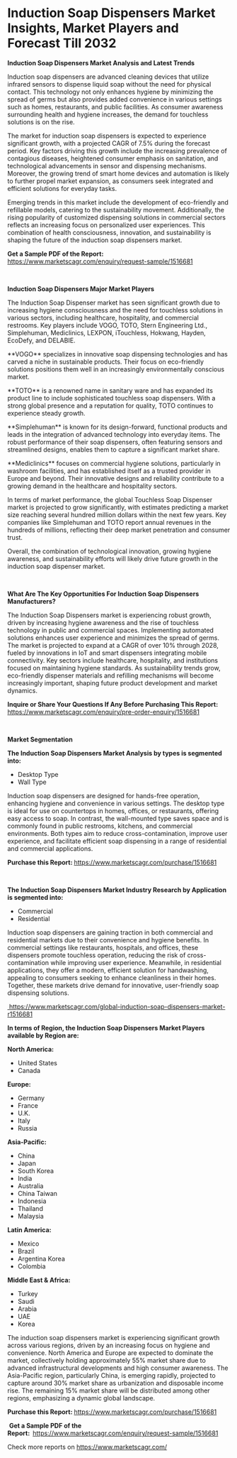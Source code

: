 <p><h1>Induction Soap Dispensers Market Insights, Market Players and Forecast Till 2032</h1></p><p><strong>Induction Soap Dispensers Market Analysis and Latest Trends</strong></p>
<p><p>Induction soap dispensers are advanced cleaning devices that utilize infrared sensors to dispense liquid soap without the need for physical contact. This technology not only enhances hygiene by minimizing the spread of germs but also provides added convenience in various settings such as homes, restaurants, and public facilities. As consumer awareness surrounding health and hygiene increases, the demand for touchless solutions is on the rise.</p><p>The market for induction soap dispensers is expected to experience significant growth, with a projected CAGR of 7.5% during the forecast period. Key factors driving this growth include the increasing prevalence of contagious diseases, heightened consumer emphasis on sanitation, and technological advancements in sensor and dispensing mechanisms. Moreover, the growing trend of smart home devices and automation is likely to further propel market expansion, as consumers seek integrated and efficient solutions for everyday tasks.</p><p>Emerging trends in this market include the development of eco-friendly and refillable models, catering to the sustainability movement. Additionally, the rising popularity of customized dispensing solutions in commercial sectors reflects an increasing focus on personalized user experiences. This combination of health consciousness, innovation, and sustainability is shaping the future of the induction soap dispensers market.</p></p>
<p><strong>Get a Sample PDF of the Report:&nbsp;</strong> <a href="https://www.marketscagr.com/enquiry/request-sample/1516681?utm_campaign=3018&utm_medium=2&utm_source=Github&utm_content=ia&utm_term=30032025&utm_id=induction-soap-dispensers">https://www.marketscagr.com/enquiry/request-sample/1516681</a></p>
<p>&nbsp;</p>
<p><strong>Induction Soap Dispensers Major Market Players</strong></p>
<p><p>The Induction Soap Dispenser market has seen significant growth due to increasing hygiene consciousness and the need for touchless solutions in various sectors, including healthcare, hospitality, and commercial restrooms. Key players include VOGO, TOTO, Stern Engineering Ltd., Simplehuman, Mediclinics, LEXPON, iTouchless, Hokwang, Hayden, EcoDefy, and DELABIE.</p><p>**VOGO** specializes in innovative soap dispensing technologies and has carved a niche in sustainable products. Their focus on eco-friendly solutions positions them well in an increasingly environmentally conscious market.</p><p>**TOTO** is a renowned name in sanitary ware and has expanded its product line to include sophisticated touchless soap dispensers. With a strong global presence and a reputation for quality, TOTO continues to experience steady growth.</p><p>**Simplehuman** is known for its design-forward, functional products and leads in the integration of advanced technology into everyday items. The robust performance of their soap dispensers, often featuring sensors and streamlined designs, enables them to capture a significant market share.</p><p>**Mediclinics** focuses on commercial hygiene solutions, particularly in washroom facilities, and has established itself as a trusted provider in Europe and beyond. Their innovative designs and reliability contribute to a growing demand in the healthcare and hospitality sectors.</p><p>In terms of market performance, the global Touchless Soap Dispenser market is projected to grow significantly, with estimates predicting a market size reaching several hundred million dollars within the next few years. Key companies like Simplehuman and TOTO report annual revenues in the hundreds of millions, reflecting their deep market penetration and consumer trust.</p><p>Overall, the combination of technological innovation, growing hygiene awareness, and sustainability efforts will likely drive future growth in the induction soap dispenser market.</p></p>
<p>&nbsp;</p>
<p><strong>What Are The Key Opportunities For Induction Soap Dispensers Manufacturers?</strong></p>
<p><p>The Induction Soap Dispensers market is experiencing robust growth, driven by increasing hygiene awareness and the rise of touchless technology in public and commercial spaces. Implementing automated solutions enhances user experience and minimizes the spread of germs. The market is projected to expand at a CAGR of over 10% through 2028, fueled by innovations in IoT and smart dispensers integrating mobile connectivity. Key sectors include healthcare, hospitality, and institutions focused on maintaining hygiene standards. As sustainability trends grow, eco-friendly dispenser materials and refilling mechanisms will become increasingly important, shaping future product development and market dynamics.</p></p>
<p><strong>Inquire or Share Your Questions If Any Before Purchasing This Report:</strong> <a href="https://www.marketscagr.com/enquiry/pre-order-enquiry/1516681?utm_campaign=3018&utm_medium=2&utm_source=Github&utm_content=ia&utm_term=30032025&utm_id=induction-soap-dispensers">https://www.marketscagr.com/enquiry/pre-order-enquiry/1516681</a></p>
<p>&nbsp;</p>
<p><strong>Market Segmentation</strong></p>
<p><strong>The Induction Soap Dispensers Market Analysis by types is segmented into:</strong></p>
<p><ul><li>Desktop Type</li><li>Wall Type</li></ul></p>
<p><p>Induction soap dispensers are designed for hands-free operation, enhancing hygiene and convenience in various settings. The desktop type is ideal for use on countertops in homes, offices, or restaurants, offering easy access to soap. In contrast, the wall-mounted type saves space and is commonly found in public restrooms, kitchens, and commercial environments. Both types aim to reduce cross-contamination, improve user experience, and facilitate efficient soap dispensing in a range of residential and commercial applications.</p></p>
<p><strong>Purchase this Report:&nbsp;</strong><a href="https://www.marketscagr.com/purchase/1516681?utm_campaign=3018&utm_medium=2&utm_source=Github&utm_content=ia&utm_term=30032025&utm_id=induction-soap-dispensers">https://www.marketscagr.com/purchase/1516681</a></p>
<p>&nbsp;</p>
<p><strong>The Induction Soap Dispensers Market Industry Research by Application is segmented into:</strong></p>
<p><ul><li>Commercial</li><li>Residential</li></ul></p>
<p><p>Induction soap dispensers are gaining traction in both commercial and residential markets due to their convenience and hygiene benefits. In commercial settings like restaurants, hospitals, and offices, these dispensers promote touchless operation, reducing the risk of cross-contamination while improving user experience. Meanwhile, in residential applications, they offer a modern, efficient solution for handwashing, appealing to consumers seeking to enhance cleanliness in their homes. Together, these markets drive demand for innovative, user-friendly soap dispensing solutions.</p></p>
<p><a href="https://www.marketscagr.com/global-induction-soap-dispensers-market-r1516681?utm_campaign=3018&utm_medium=2&utm_source=Github&utm_content=ia&utm_term=30032025&utm_id=induction-soap-dispensers">&nbsp;https://www.marketscagr.com/global-induction-soap-dispensers-market-r1516681</a></p>
<p><strong>In terms of Region, the Induction Soap Dispensers Market Players available by Region are:</strong></p>
<p>
    <p> <strong> North America: </strong>
        <ul>
            <li>United States</li>
            <li>Canada</li>
        </ul>
        </p> 
    <p> <strong> Europe: </strong>
        <ul>
            <li>Germany</li>
            <li>France</li>
            <li>U.K.</li>
            <li>Italy</li>
            <li>Russia</li>
        </ul>
        </p> 
    <p> <strong> Asia-Pacific: </strong>
        <ul>
            <li>China</li>
            <li>Japan</li>
            <li>South Korea</li>
            <li>India</li>
            <li>Australia</li>
            <li>China Taiwan</li>
            <li>Indonesia</li>
            <li>Thailand</li>
            <li>Malaysia</li>
        </ul>
        </p> 
    <p> <strong> Latin America: </strong>
        <ul>
            <li>Mexico</li>
            <li>Brazil</li>
            <li>Argentina Korea</li>
            <li>Colombia</li>
        </ul>
        </p> 
    <p> <strong> Middle East & Africa: </strong>
        <ul>
            <li>Turkey</li>
            <li>Saudi</li>
            <li>Arabia</li>
            <li>UAE</li>
            <li>Korea</li>
        </ul>
    </p>
    </p>
<p><p>The induction soap dispensers market is experiencing significant growth across various regions, driven by an increasing focus on hygiene and convenience. North America and Europe are expected to dominate the market, collectively holding approximately 55% market share due to advanced infrastructural developments and high consumer awareness. The Asia-Pacific region, particularly China, is emerging rapidly, projected to capture around 30% market share as urbanization and disposable income rise. The remaining 15% market share will be distributed among other regions, emphasizing a dynamic global landscape.</p></p>
<p><strong>Purchase this Report: </strong><a href="https://www.marketscagr.com/purchase/1516681?utm_campaign=3018&utm_medium=2&utm_source=Github&utm_content=ia&utm_term=30032025&utm_id=induction-soap-dispensers">https://www.marketscagr.com/purchase/1516681</a></p>
<p>&nbsp;<strong>Get a Sample PDF of the Report:&nbsp;&nbsp;</strong><a href="https://www.marketscagr.com/enquiry/request-sample/1516681?utm_campaign=3018&utm_medium=2&utm_source=Github&utm_content=ia&utm_term=30032025&utm_id=induction-soap-dispensers">https://www.marketscagr.com/enquiry/request-sample/1516681</a></p>
<p><strong></strong></p>
<p>Check more reports on <a href="https://www.marketscagr.com/?utm_campaign=3018&utm_medium=2&utm_source=Github&utm_content=ia&utm_term=30032025&utm_id=induction-soap-dispensers">https://www.marketscagr.com/</a></p>